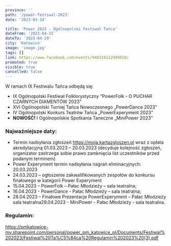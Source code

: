 ```yaml
---
province: ''
path: '/power-festiwal-2023'
date: '2023-03-14'

title: 'Power 2023 - Ogólnopolski Festiwal Tańca'
dateFrom: '2023-04-15'
dateTo: '2023-04-29'
city: 'Katowice'
image: 'image.jpg'
tags: []
link: https://www.facebook.com/events/948324112999010/
promoted: true
visible: true
cancelled: false
---
```

W ramach IX Festiwalu Tańca odbędą się:
- IX Ogólnopolski Festiwal Folklorystyczny “PowerFolk - O PUCHAR CZARNYCH DIAMENTÓW 2023”
- XVI Ogólnopolski Turniej Tańca Nowoczesnego „PowerDance 2023”
- IV Ogólnopolski Konkurs Teatrów Tańca „PowerExperyment 2023”
- **NOWOŚĆ!** I Ogólnopolskie Spotkania Taneczne „MiniPower 2023”

### Najważniejsze daty:
- Termin nadsyłania zgłoszeń https://moja.kartazgloszen.pl wraz z opłata akredytacyjną 01.03.2023 – 20.03.2023 (decyduje kolejność zgłoszeń, organizator zastrzega sobie prawo zamknięcia list uczestników przed podanym terminem)
- Power Experyment termin nadsyłania nagrań eliminacyjnych: 20.03.2023
- 24.03.2023 – ogłoszenie zakwalifikowanych zespołów do konkursu finałowego w kategorii Power Experyment
- 15.04.2023 – PowerFolk – Pałac Młodzieży – sala teatralna;
- 16.04.2023 - PowerDance - Pałac Młodzieży – sala teatralna;
- 28.04.2023 – Finałowe Prezentacje PowerExperyment – Pałac Młodzieży sala teatralna29.04.2023 - MiniPower - Pałac Młodzieży - sala teatralna.

### Regulamin:
https://pmkatowice-my.sharepoint.com/personal/power_pm_katowice_pl/Documents/Festiwal%202023/Festiwal%20Ta%C5%84ca%20Regulamin%202023%20(3).pdf
